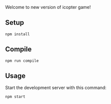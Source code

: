 Welcome to new version of icopter game!

Setup
---
 
```
npm install
```

Compile
---
 
```
npm run compile
```

Usage
---
 
Start the development server with this command:
 
```
npm start
```